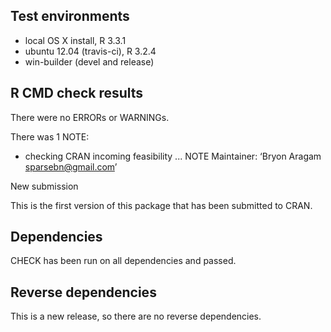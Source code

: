 ## Test environments
* local OS X install, R 3.3.1
* ubuntu 12.04 (travis-ci), R 3.2.4
* win-builder (devel and release)

## R CMD check results
There were no ERRORs or WARNINGs.

There was 1 NOTE:

* checking CRAN incoming feasibility ... NOTE
Maintainer: ‘Bryon Aragam <sparsebn@gmail.com>’

New submission

This is the first version of this package that has been submitted to CRAN.

## Dependencies

CHECK has been run on all dependencies and passed.

## Reverse dependencies

This is a new release, so there are no reverse dependencies.
